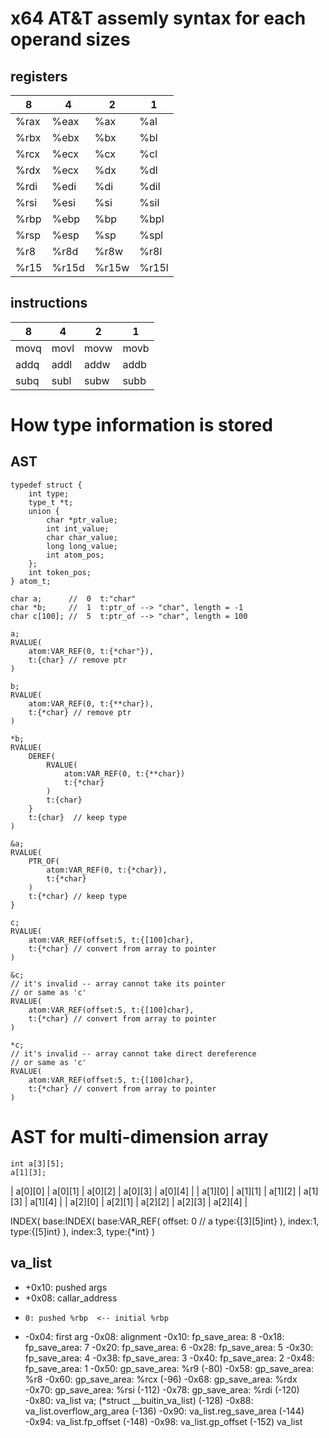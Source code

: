 # x64 AT&T assemly syntax for each operand sizes

## registers

|8|4|2|1|
|-|-|-|-|
|%rax|%eax|%ax|%al|
|%rbx|%ebx|%bx|%bl|
|%rcx|%ecx|%cx|%cl|
|%rdx|%ecx|%dx|%dl|
|%rdi|%edi|%di|%dil|
|%rsi|%esi|%si|%sil|
|%rbp|%ebp|%bp|%bpl|
|%rsp|%esp|%sp|%spl|
|%r8|%r8d|%r8w|%r8l|
|%r15|%r15d|%r15w|%r15l|

## instructions

|8|4|2|1|
|-|-|-|-|
|movq|movl|movw|movb|
|addq|addl|addw|addb|
|subq|subl|subw|subb|


# How type information is stored

## AST
```
typedef struct {
    int type;
    type_t *t;
    union {
        char *ptr_value;
        int int_value;
        char char_value;
        long long_value;
        int atom_pos;
    };
    int token_pos;
} atom_t;
```

```
char a;      //  0  t:"char"
char *b;     //  1  t:ptr_of --> "char", length = -1
char c[100]; //  5  t:ptr_of --> "char", length = 100

a;
RVALUE( 
    atom:VAR_REF(0, t:{*char"}),
    t:{char} // remove ptr
)

b;
RVALUE(
    atom:VAR_REF(0, t:{**char}),
    t:{*char} // remove ptr
)

*b;
RVALUE(
    DEREF( 
        RVALUE(
            atom:VAR_REF(0, t:{**char})
            t:{*char}
        )
        t:{char}
    }
    t:{char}  // keep type
)

&a; 
RVALUE(
    PTR_OF(
        atom:VAR_REF(0, t:{*char}),
        t:{*char}
    )
    t:{*char} // keep type
}

c;
RVALUE(
    atom:VAR_REF(offset:5, t:{[100]char}, 
    t:{*char} // convert from array to pointer
)

&c;
// it's invalid -- array cannot take its pointer
// or same as 'c'
RVALUE(
    atom:VAR_REF(offset:5, t:{[100]char}, 
    t:{*char} // convert from array to pointer
)

*c;
// it's invalid -- array cannot take direct dereference
// or same as 'c'
RVALUE(
    atom:VAR_REF(offset:5, t:{[100]char}, 
    t:{*char} // convert from array to pointer
)
```

# AST for multi-dimension array
```
int a[3][5];
a[1][3];
```
| a[0][0] | a[0][1] | a[0][2] | a[0][3] | a[0][4] |
| a[1][0] | a[1][1] | a[1][2] | a[1][3] | a[1][4] |
| a[2][0] | a[2][1] | a[2][2] | a[2][3] | a[2][4] |

INDEX(
    base:INDEX(
            base:VAR_REF(
                    offset: 0 // a
                    type:{[3][5]int}
                ),
            index:1,
            type:{[5]int}
        ),
    index:3,
    type:{*int}
)


## va_list


- +0x10: pushed args
- +0x08: callar_address
-     0: pushed %rbp  <-- initial %rbp
- -0x04: first arg 
  -0x08: alignment
  -0x10: fp_save_area: 8
  -0x18: fp_save_area: 7
  -0x20: fp_save_area: 6
  -0x28: fp_save_area: 5
  -0x30: fp_save_area: 4
  -0x38: fp_save_area: 3
  -0x40: fp_save_area: 2
  -0x48: fp_save_area: 1
  -0x50: gp_save_area: %r9 (-80)
  -0x58: gp_save_area: %r8
  -0x60: gp_save_area: %rcx (-96)
  -0x68: gp_save_area: %rdx
  -0x70: gp_save_area: %rsi (-112)
  -0x78: gp_save_area: %rdi (-120)
  -0x80: va_list va; (*struct __buitin_va_list) (-128)
  -0x88: va_list.overflow_arg_area (-136)
  -0x90: va_list.reg_save_area (-144)
  -0x94: va_list.fp_offset (-148)
  -0x98: va_list.gp_offset (-152) va_list
